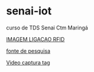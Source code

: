 # senai-iot
curso de TDS Senai Ctm Maringá

[IMAGEM LIGACAO RFID](https://blogmasterwalkershop.com.br/wp-content/uploads/2018/06/img01_como_usar_com_arduino_-_kit_rfid_mfrc522_uno_mega_2560_nano_controle_acesso_automacao_residencial.jpg)

[fonte de pesquisa](https://blogmasterwalkershop.com.br/arduino/como-usar-com-arduino-kit-rfid-mfrc522)

[Video captura tag](https://www.youtube.com/watch?v=_lWA78C_Hbc&t=11s)
